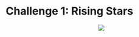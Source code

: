  # Challenge 1: Rising Stars

<p text align="center"><img src="https://user-images.githubusercontent.com/54719422/94059796-99158180-fe00-11ea-8158-377b86328580.png"></p>